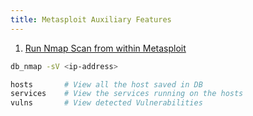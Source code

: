 ```yaml
---
title: Metasploit Auxiliary Features
---
```


1. <u>Run Nmap Scan from within Metasploit</u>

````bash
db_nmap -sV <ip-address>

hosts 		# View all the host saved in DB
services 	# View the services running on the hosts
vulns 		# View detected Vulnerabilities
````